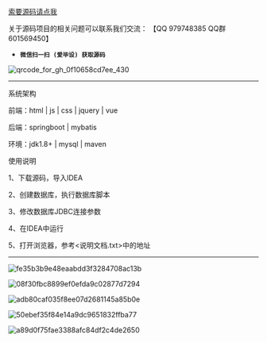 

[索要源码请点我](http://mp.weixin.qq.com/mp/appmsgalbum?__biz=MzkwMDY3MTY0Nw==&action=getalbum&album_id=3423120253595582465&scene=173&subscene=&sessionid=svr_dbd799d91a1&enterid=1713666527&from_msgid=&from_itemidx=&count=3&nolastread=1#wechat_redirect)

关于源码项目的相关问题可以联系我们交流： 【QQ 979748385 QQ群 601569450】 

- **`微信扫一扫 (爱毕设) 获取源码`**

![qrcode_for_gh_0f10658cd7ee_430](https://github.com/hjsdjko/onlyzaixianshangcheng/assets/120558513/edfc28fc-d9df-4e81-ac62-d02aa360e379)

***************************************************************
系统架构

前端：html | js | css | jquery | vue

后端：springboot | mybatis

环境：jdk1.8+ | mysql | maven

使用说明

1、下载源码，导入IDEA

2、创建数据库，执行数据库脚本

3、修改数据库JDBC连接参数

4、在IDEA中运行

5、打开浏览器，参考<说明文档.txt>中的地址

***************************************************************
![fe35b3b9e48eaabdd3f3284708ac13b](https://github.com/hjsdjko/springbootpist4/assets/120558513/f720ec31-b191-45cb-94d7-1f737bc06b28)

![08f30fbc8899ef0efda9c02877d7294](https://github.com/hjsdjko/springbootpist4/assets/120558513/25f65d93-a468-4b52-922a-63ca9ea6a1b4)

![adb80caf035f8ee07d2681145a85b0e](https://github.com/hjsdjko/springbootpist4/assets/120558513/e54b8853-d18f-495e-b70e-cc02a1151238)

![50ebef35f84e14a9dc9651832ffba77](https://github.com/hjsdjko/springbootpist4/assets/120558513/7d803d6f-cc06-4e91-8b44-3a7eaae0d294)

![a89d0f75fae3388afc84df2c4de2650](https://github.com/hjsdjko/springbootpist4/assets/120558513/d800c65a-83a9-405b-a736-3ecf30572a8a)
